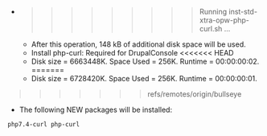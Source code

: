 * >>>>>>>>> Running inst-std-xtra-opw-php-curl.sh ...
  * After this operation, 148 kB of additional disk space will be used.
  * Install php-curl: Required for DrupalConsole
<<<<<<< HEAD
  * Disk size = 6663448K. Space Used = 256K. Runtime = 00:00:00:02.
=======
  * Disk size = 6728420K. Space Used = 256K. Runtime = 00:00:00:01.
>>>>>>> refs/remotes/origin/bullseye
  * The following NEW packages will be installed:
  ```bash
php7.4-curl php-curl
  ```
